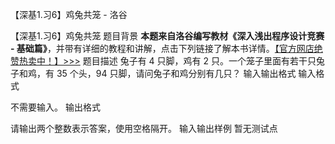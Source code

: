 



【深基1.习6】鸡兔共笼 - 洛谷














【深基1.习6】鸡兔共笼
题目背景
**本题来自洛谷编写教材《深入浅出程序设计竞赛 - 基础篇》**，并带有详细的教程和讲解，点击下列链接了解本书详情。[【官方网店绝赞热卖中！】>>>](https://item.taobao.com/item.htm?id=637730514783)
题目描述
兔子有 $4$ 只脚，鸡有 $2$ 只。一个笼子里面有若干只兔子和鸡，有 $35$ 个头，$94$ 只脚，请问兔子和鸡分别有几只？
输入输出格式
输入格式

不需要输入。
输出格式

请输出两个整数表示答案，使用空格隔开。
输入输出样例
暂无测试点






